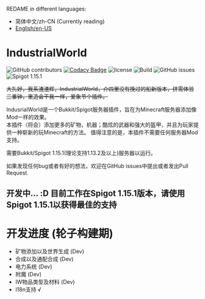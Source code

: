 REDAME in different languages:
* 简体中文/zh-CN (Currently reading)
* [English/en-US][1]

# IndustrialWorld 

![GitHub contributors](https://img.shields.io/github/contributors/czm23333/IndustrialWorld)
[![Codacy Badge](https://api.codacy.com/project/badge/Grade/7ed7dc549a7e4212b193716ecced0773)](https://app.codacy.com/manual/czm23333/IndustrialWorld?utm_source=github.com&utm_medium=referral&utm_content=czm23333/IndustrialWorld&utm_campaign=Badge_Grade_Dashboard)
![license](https://img.shields.io/github/license/czm23333/IndustrialWorld)
![Build](https://github.com/czm23333/IndustrialWorld/workflows/Build/badge.svg)
![GitHub issues](https://img.shields.io/github/issues/czm23333/IndustrialWorld)
![Spigot 1.15.1](https://img.shields.io/badge/spigot-1.15.1-blue)

~~大扎好，我系渣渣辉，IndustrialWorld，介四里没有挽过的船新版本，挤需体验三番钟，里造会干我一样，爱象节个插件。~~  

IndusrialWorld是一个Bukkit/Spigot服务器插件，旨在为Minecraft服务器添加像Mod一样的效果。  
本插件（将会）添加更多的矿物，机器；酷炫的武器和强大的盔甲，并且为玩家提供一种崭新的玩Minecraft的方法。 
值得注意的是，本插件不需要任何服务器Mod支持。

需要Bukkit/Spigot 1.15.1(理论支持1.13.2及以上)服务器以运行。

如果发现任何bug或者有好的想法，欢迎在GitHub issues中提出或者发出Pull Request.

## 开发中... :D 目前工作在Spigot 1.15.1版本，请使用Spigot 1.15.1以获得最佳的支持

# 开发进度 (轮子构建期)
* 矿物添加以及世界生成 (Dev)
* 合成以及通配合成 (Dev)
* 电力系统 (Dev)
* 附魔 (Dev)
* IW物品类型及材料 (Dev)
* I18n支持 √

[1]: https://github.com/czm23333/IndustrialWorld/blob/master/README-EN.md
